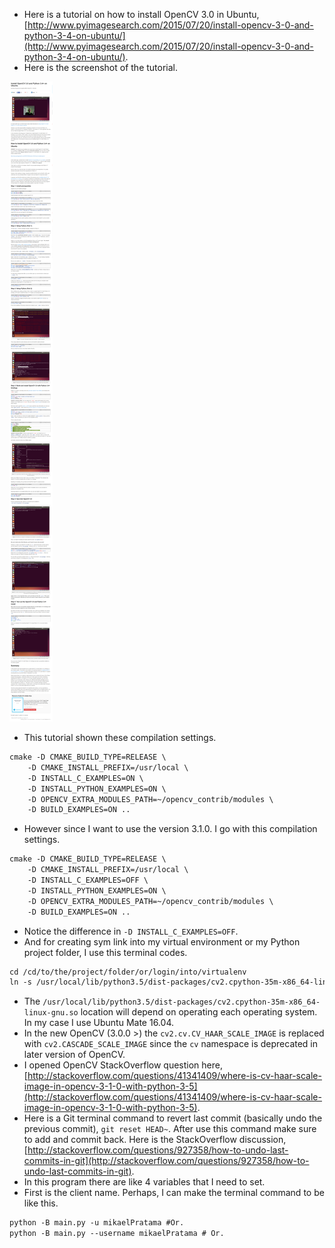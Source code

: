* Here is a tutorial on how to install OpenCV 3.0 in Ubuntu, [http://www.pyimagesearch.com/2015/07/20/install-opencv-3-0-and-python-3-4-on-ubuntu/](http://www.pyimagesearch.com/2015/07/20/install-opencv-3-0-and-python-3-4-on-ubuntu/).
* Here is the screenshot of the tutorial.

![./20161227-1958-cet-15-1.png](./20161227-1958-cet-15-1.png)

* This tutorial shown these compilation settings.

```markdown
cmake -D CMAKE_BUILD_TYPE=RELEASE \
    -D CMAKE_INSTALL_PREFIX=/usr/local \
    -D INSTALL_C_EXAMPLES=ON \
    -D INSTALL_PYTHON_EXAMPLES=ON \
    -D OPENCV_EXTRA_MODULES_PATH=~/opencv_contrib/modules \
    -D BUILD_EXAMPLES=ON ..
```

* However since I want to use the version 3.1.0. I go with this compilation settings.

```markdown
cmake -D CMAKE_BUILD_TYPE=RELEASE \
    -D CMAKE_INSTALL_PREFIX=/usr/local \
    -D INSTALL_C_EXAMPLES=OFF \
    -D INSTALL_PYTHON_EXAMPLES=ON \
    -D OPENCV_EXTRA_MODULES_PATH=~/opencv_contrib/modules \
    -D BUILD_EXAMPLES=ON ..
```

* Notice the difference in `-D INSTALL_C_EXAMPLES=OFF`.
* And for creating sym link into my virtual environment or my Python project folder, I use this terminal codes.

```markdown
cd /cd/to/the/project/folder/or/login/into/virtualenv
ln -s /usr/local/lib/python3.5/dist-packages/cv2.cpython-35m-x86_64-linux-gnu.so cv2.so
```

* The `/usr/local/lib/python3.5/dist-packages/cv2.cpython-35m-x86_64-linux-gnu.so` location will depend on operating each operating system. In my case I use Ubuntu Mate 16.04.
* In the new OpenCV (3.0.0 >) the `cv2.cv.CV_HAAR_SCALE_IMAGE` is replaced with `cv2.CASCADE_SCALE_IMAGE` since the `cv` namespace is deprecated in later version of OpenCV.
* I opened OpenCV StackOverflow question here, [http://stackoverflow.com/questions/41341409/where-is-cv-haar-scale-image-in-opencv-3-1-0-with-python-3-5](http://stackoverflow.com/questions/41341409/where-is-cv-haar-scale-image-in-opencv-3-1-0-with-python-3-5).
* Here is a Git terminal command to revert last commit (basically undo the previous commit), `git reset HEAD~`. After use this command make sure to add and commit back. Here is the StackOverflow discussion, [http://stackoverflow.com/questions/927358/how-to-undo-last-commits-in-git](http://stackoverflow.com/questions/927358/how-to-undo-last-commits-in-git).
* In this program there are like 4 variables that I need to set.
* First is the client name. Perhaps, I can make the terminal command to be like this.

```markdown
python -B main.py -u mikaelPratama #Or.
python -B main.py --username mikaelPratama # Or.
```